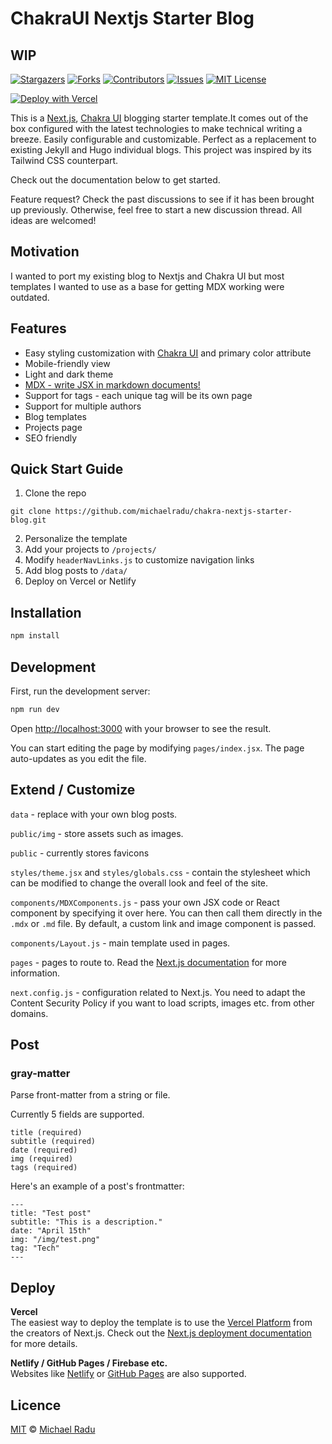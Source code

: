 <div id="top"></div>
<!--
*** Thanks for checking out the Best-README-Template. If you have a suggestion
*** that would make this better, please fork the repo and create a pull request
*** or simply open an issue with the tag "enhancement".
*** Don't forget to give the project a star!
*** Thanks again! Now go create something AMAZING! :D
-->



<!-- PROJECT SHIELDS -->
<!--
*** I'm using markdown "reference style" links for readability.
*** Reference links are enclosed in brackets [ ] instead of parentheses ( ).
*** See the bottom of this document for the declaration of the reference variables
*** for contributors-url, forks-url, etc. This is an optional, concise syntax you may use.
*** https://www.markdownguide.org/basic-syntax/#reference-style-links
-->

# ChakraUI Nextjs Starter Blog
## WIP

[![Stargazers][stars-shield]][stars-url]
[![Forks][forks-shield]][forks-url]
[![Contributors][contributors-shield]][contributors-url]
[![Issues][issues-shield]][issues-url]
[![MIT License][license-shield]][license-url]

[![Deploy with Vercel](https://vercel.com/button)][vercel-url]

This is a [Next.js](https://nextjs.org/), [Chakra UI](https://chakra-ui.com/) blogging starter template.It comes out of the box configured with the latest technologies to make technical writing a breeze. Easily configurable and customizable. Perfect as a replacement to existing Jekyll and Hugo individual blogs. This project was inspired by its Tailwind CSS counterpart.

Check out the documentation below to get started.

Feature request? Check the past discussions to see if it has been brought up previously. Otherwise, feel free to start a new discussion thread. All ideas are welcomed!

## Motivation

I wanted to port my existing blog to Nextjs and Chakra UI but most templates I wanted to use as a base for getting MDX working were outdated. 

## Features

- Easy styling customization with [Chakra UI](https://chakra-ui.com/) and primary color attribute
- Mobile-friendly view
- Light and dark theme
- [MDX - write JSX in markdown documents!](https://mdxjs.com/)
- Support for tags - each unique tag will be its own page
- Support for multiple authors
- Blog templates
- Projects page
- SEO friendly

## Quick Start Guide

1. Clone the repo

```
git clone https://github.com/michaelradu/chakra-nextjs-starter-blog.git
```

2. Personalize the template
3. Add your projects to `/projects/`
4. Modify `headerNavLinks.js` to customize navigation links
5. Add blog posts to `/data/`
6. Deploy on Vercel or Netlify

## Installation

```bash
npm install
```

## Development

First, run the development server:

```bash
npm run dev
```

Open [http://localhost:3000](http://localhost:3000) with your browser to see the result.

You can start editing the page by modifying `pages/index.jsx`. The page auto-updates as you edit the file.

## Extend / Customize

`data` - replace with your own blog posts.

`public/img` - store assets such as images.

`public` - currently stores favicons

`styles/theme.jsx` and `styles/globals.css` - contain the stylesheet which can be modified to change the overall look and feel of the site.

`components/MDXComponents.js` - pass your own JSX code or React component by specifying it over here. You can then call them directly in the `.mdx` or `.md` file. By default, a custom link and image component is passed.

`components/Layout.js` - main template used in pages.

`pages` - pages to route to. Read the [Next.js documentation](https://nextjs.org/docs) for more information.

`next.config.js` - configuration related to Next.js. You need to adapt the Content Security Policy if you want to load scripts, images etc. from other domains.

## Post

### gray-matter

Parse front-matter from a string or file.

Currently 5 fields are supported.

```
title (required)
subtitle (required)
date (required)
img (required)
tags (required)
```

Here's an example of a post's frontmatter:

```
---
title: "Test post"
subtitle: "This is a description."
date: "April 15th"
img: "/img/test.png"
tag: "Tech"
---
```

## Deploy

**Vercel**  
The easiest way to deploy the template is to use the [Vercel Platform](https://vercel.com) from the creators of Next.js. Check out the [Next.js deployment documentation](https://nextjs.org/docs/deployment) for more details.

**Netlify / GitHub Pages / Firebase etc.**  
Websites like [Netlify](https://www.netlify.com/) or [GitHub Pages](https://pages.github.com/) are also supported. 



## Licence

[MIT](michaelradu/chakra-nextjs-starter-blog/LICENSE) © [Michael Radu](https://www.mihairadu.cf)



<!-- MARKDOWN LINKS & IMAGES -->
<!-- https://www.markdownguide.org/basic-syntax/#reference-style-links -->
[contributors-shield]: https://img.shields.io/github/contributors/michaelradu/chakra-nextjs-starter-blog.svg?style=social
[contributors-url]: https://github.com/michaelradu/chakra-nextjs-starter-blog/graphs/contributors
[forks-shield]: https://img.shields.io/github/forks/michaelradu/chakra-nextjs-starter-blog.svg?style=social
[forks-url]: https://github.com/michaelradu/chakra-nextjs-starter-blog/network/members
[stars-shield]: https://img.shields.io/github/stars/michaelradu/chakra-nextjs-starter-blog.svg?style=social
[stars-url]: https://github.com/michaelradu/chakra-nextjs-starter-blog/stargazers
[issues-shield]: https://img.shields.io/github/issues/michaelradu/chakra-nextjs-starter-blog.svg?style=social
[issues-url]: https://github.com/michaelradu/chakra-nextjs-starter-blog/issues
[license-shield]: https://img.shields.io/github/license/michaelradu/chakra-nextjs-starter-blog.svg?style=social
[license-url]: https://github.com/michaelradu/chakra-nextjs-starter-blog/blob/master/LICENSE.txt
[vercel-url]: https://vercel.com/new/git/external?repository-url=https://github.com/michaelradu/chakra-nextjs-starter-blog